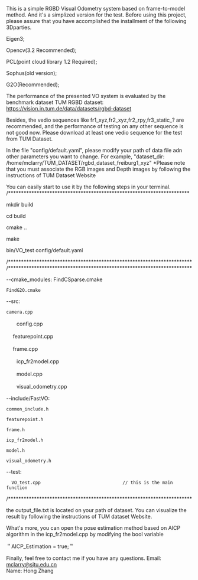 This is a simple RGBD Visual Odometry system based on frame-to-model method. And it's a simplized version for the test. Before using this project, please assure that you have accomplished the installment of the following 3Dparties.


  Eigen3; 
  
  Opencv(3.2 Recommended);
  
  PCL(point cloud library 1.2 Required);
  
  Sophus(old version);
  
  G2O(Recommended);


The performance of the presented VO system is evaluated by the benchmark dataset 
TUM RGBD dataset: https://vision.in.tum.de/data/datasets/rgbd-dataset 

Besides, the vedio sequences like 
fr1_xyz,fr2_xyz,fr2_rpy,fr3_static_? are recommended, and the performance of testing on any other sequence is not good now. Please download at least one vedio sequence for the test from TUM Dataset.

In the file "config/default.yaml", please modify your path of data file adn other parameters you want to change. For example, "dataset_dir: /home/mclarry/TUM_DATASET/rgbd_dataset_freiburg1_xyz" *Please note that you must associate the RGB images and Depth images by following the instructions of TUM Dataset Website

You can easily start to use it by the following steps in your terminal. 
/********************************************************************** 

mkdir build

cd build

cmake .. 

make

bin/VO_test config/default.yaml


/*********************************************************************** 
/*********************************************************************** 

--cmake_modules:
    FindCSparse.cmake 
    
    FindG2O.cmake 
    
--src:

    camera.cpp 
    
　　config.cpp
  
 　 featurepoint.cpp
   
 　 frame.cpp 
   
　　icp_fr2model.cpp 
  
　　model.cpp 
  
　　visual_odometry.cpp 
  
--include/FastVO: 

    common_include.h
    
    featurepoint.h 
    
    frame.h 
    
    icp_fr2model.h 
    
    model.h 
    
    visual_odometry.h 
    
--test: 

      VO_test.cpp                               // this is the main function 
      
  /***********************************************************************

the output_file.txt is located on your path of dataset. You can visualize the result by following the instructions of TUM dataset Website.

What's more, you can open the pose estimation method based on AICP algorithm in the icp_fr2model.cpp by modifying the bool variable 

＂AICP_Estimation = true;＂

Finally, feel free to contact me if you have any questions.
Email: mclarry@sjtu.edu.cn	
Name: Hong Zhang
